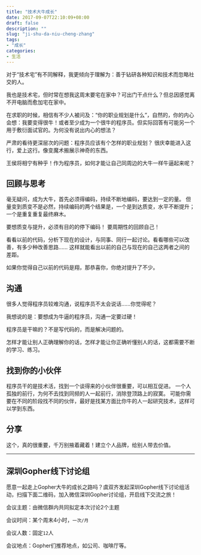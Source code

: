 ```yaml
---
title: "技术大牛成长"
date: 2017-09-07T22:10:09+08:00
draft: false 
description: ""
slug: "ji-shu-da-niu-cheng-zhang" 
tags:
- "成长"
categories: 
- 生活
---
```


对于“技术宅”有不同解释，我更倾向于理解为：善于钻研各种知识和技术而忽略社交的人。 

我也是技术宅，但时常在想我这周末要宅在家中？可出门干点什么？但总因感觉离不开电脑而愈加宅在家中。
 
在求职的时候，相信有不少人被问及：“你的职业规划是什么”，自然的，你的内心会想：我要变得很牛！或者至少成为一个很牛的程序员。但实际回答有可能另一个用于敷衍面试官的。为何没有说出内心的想法？

严肃的看待更深层次的问题：程序员应该有个怎样的职业规划？
很庆幸能进入这行，爱上这行。像变魔术搬展示神奇的东西。

王侯将相宁有种乎！作为程序员，如何才能让自己同周边的大牛一样牛逼起来呢？
 
## 回顾与思考
毫无疑问，成为大牛，首先必须得编码，持续不断地编码，要达到一定的量。 但量变到质变不是必然，持续编码的两个结果是，一个是到达质变，水平不断提升；一个是重复重复最终麻木。

要想质变与提升，必须有目的的停下编码！ 要周期性的回顾自己！

看看以前的代码，分析下现在的设计，与同事、同行一起讨论。看看哪些可以改善，有多少种改善思路…… 这样就能看出以前的自己与现在的自己这两者之间的差距。

如果你觉得自己以前的代码是翔，那恭喜你，你绝对提升了不少。 
 
## 沟通

很多人觉得程序员较难沟通，说程序员不太会说话……你觉得呢？

我想说的是：要想成为牛逼的程序员，沟通一定要过硬！

程序员是干嘛的？不是写代码的，而是解决问题的。

怎样才能让别人正确理解你的话，怎样才能让你正确听懂别人的话，这都需要不断的学习、练习。

## 找到你的小伙伴

程序员干的是技术活，找到一个谈得来的小伙伴很重要，可以相互促进。
一个人孤独的前行，为何不去找到同频的人一起前行，消除登顶路上的寂寞。
可能你需要在不同的阶段找不同的伙伴，最好是找某方面比你牛的人一起研究技术，这样可以学到东西。

## 分享
这个，真的很重要，千万别掖着藏着！建立个人品牌，给别人带去价值。

---------- 

## 深圳Gopher线下讨论组
愿意一起走上Gopher大牛的成长之路吗？虞双齐发起深圳Gopher线下讨论组活动，扫描下面二维码，加入微信深圳Gopher讨论组，开启线下交流之旅！

会议主题：由微信群内共同拟定本次讨论2个主题

会议时间：某个周末4小时，`一次/月` 

会议人数：固定`12`人

会议地点：Gopher们推荐地点，如公司、咖啡厅等。

